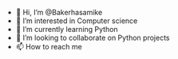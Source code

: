 - 👋 Hi, I’m @Bakerhasamike
- 👀 I’m interested in Computer science 
- 🌱 I’m currently learning Python
- 💞️ I’m looking to collaborate on Python projects 
- 📫 How to reach me 

<!---
Bakerhasamike/Bakerhasamike is a ✨ special ✨ repository because its `README.md` (this file) appears on your GitHub profile.
You can click the Preview link to take a look at your changes.
--->
